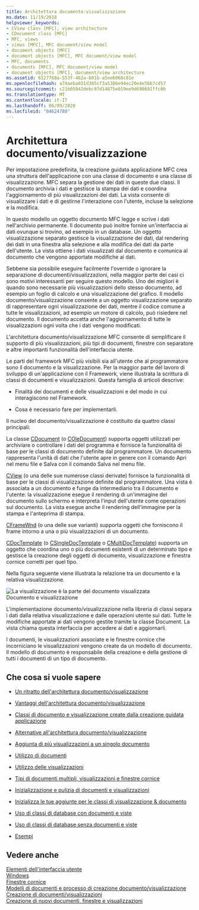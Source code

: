 ```yaml
---
title: Architettura documento-visualizzazione
ms.date: 11/19/2018
helpviewer_keywords:
- CView class [MFC], view architecture
- CDocument class [MFC]
- MFC, views
- views [MFC], MFC document/view model
- document objects [MFC]
- document objects [MFC], MFC document/view model
- MFC, documents
- documents [MFC], MFC document/view model
- document objects [MFC], document/view architecture
ms.assetid: 6127768a-553f-462a-b01b-a5ee6068c81e
ms.openlocfilehash: a74aeba651d385cf3a5386e94ec20e4e56b7cd57
ms.sourcegitcommit: c21b05042debc97d14875e019ee9d698691ffc0b
ms.translationtype: MT
ms.contentlocale: it-IT
ms.lasthandoff: 06/09/2020
ms.locfileid: "84624780"
---
```

# <a name="documentview-architecture"></a>Architettura documento/visualizzazione

Per impostazione predefinita, la creazione guidata applicazione MFC crea una struttura dell'applicazione con una classe di documento e una classe di visualizzazione. MFC separa la gestione dei dati in queste due classi. Il documento archivia i dati e gestisce la stampa dei dati e coordina l'aggiornamento di più visualizzazioni dei dati. La vista consente di visualizzare i dati e di gestirne l'interazione con l'utente, incluse la selezione e la modifica.

In questo modello un oggetto documento MFC legge e scrive i dati nell'archivio permanente. Il documento può inoltre fornire un'interfaccia ai dati ovunque si trovino, ad esempio in un database. Un oggetto visualizzazione separato gestisce la visualizzazione dei dati, dal rendering dei dati in una finestra alla selezione e alla modifica dei dati da parte dell'utente. La vista ottiene i dati visualizzati dal documento e comunica al documento che vengono apportate modifiche ai dati.

Sebbene sia possibile eseguire facilmente l'override o ignorare la separazione di documenti/visualizzazioni, nella maggior parte dei casi ci sono motivi interessanti per seguire questo modello. Uno dei migliori è quando sono necessarie più visualizzazioni dello stesso documento, ad esempio un foglio di calcolo e una visualizzazione del grafico. Il modello documento/visualizzazione consente a un oggetto visualizzazione separato di rappresentare ogni visualizzazione dei dati, mentre il codice comune a tutte le visualizzazioni, ad esempio un motore di calcolo, può risiedere nel documento. Il documento accetta anche l'aggiornamento di tutte le visualizzazioni ogni volta che i dati vengono modificati.

L'architettura documento/visualizzazione MFC consente di semplificare il supporto di più visualizzazioni, più tipi di documenti, finestre con separatore e altre importanti funzionalità dell'interfaccia utente.

Le parti del framework MFC più visibili sia all'utente che al programmatore sono il documento e la visualizzazione. Per la maggior parte del lavoro di sviluppo di un'applicazione con il Framework, viene illustrata la scrittura di classi di documenti e visualizzazioni. Questa famiglia di articoli descrive:

- Finalità dei documenti e delle visualizzazioni e del modo in cui interagiscono nel Framework.

- Cosa è necessario fare per implementarli.

Il nucleo del documento/visualizzazione è costituito da quattro classi principali:

La classe [CDocument](reference/cdocument-class.md) (o [COleDocument](reference/coledocument-class.md)) supporta oggetti utilizzati per archiviare o controllare i dati del programma e fornisce la funzionalità di base per le classi di documento definite dal programmatore. Un documento rappresenta l'unità di dati che l'utente apre in genere con il comando Apri nel menu file e Salva con il comando Salva nel menu file.

[CView](reference/cview-class.md) (o una delle sue numerose classi derivate) fornisce la funzionalità di base per le classi di visualizzazione definite dal programmatore. Una vista è associata a un documento e funge da intermediario tra il documento e l'utente: la visualizzazione esegue il rendering di un'immagine del documento sullo schermo e interpreta l'input dell'utente come operazioni sul documento. La vista esegue anche il rendering dell'immagine per la stampa e l'anteprima di stampa.

[CFrameWnd](reference/cframewnd-class.md) (o una delle sue varianti) supporta oggetti che forniscono il frame intorno a una o più visualizzazioni di un documento.

[CDocTemplate](reference/cdoctemplate-class.md) (o [CSingleDocTemplate](reference/csingledoctemplate-class.md) o [CMultiDocTemplate](reference/cmultidoctemplate-class.md)) supporta un oggetto che coordina uno o più documenti esistenti di un determinato tipo e gestisce la creazione degli oggetti di documento, visualizzazione e finestra cornice corretti per quel tipo.

Nella figura seguente viene illustrata la relazione tra un documento e la relativa visualizzazione.

![La visualizzazione è la parte del documento visualizzata](../mfc/media/vc379n1.gif "La visualizzazione è la parte del documento visualizzata") <br/>
Documento e visualizzazione

L'implementazione documento/visualizzazione nella libreria di classi separa i dati dalla relativa visualizzazione e dalle operazioni utente sui dati. Tutte le modifiche apportate ai dati vengono gestite tramite la classe Document. La vista chiama questa interfaccia per accedere ai dati e aggiornarli.

I documenti, le visualizzazioni associate e le finestre cornice che incorniciano le visualizzazioni vengono create da un modello di documento. Il modello di documento è responsabile della creazione e della gestione di tutti i documenti di un tipo di documento.

## <a name="what-do-you-want-to-know-more-about"></a>Che cosa si vuole sapere

- [Un ritratto dell'architettura documento/visualizzazione](a-portrait-of-the-document-view-architecture.md)

- [Vantaggi dell'architettura documento/visualizzazione](advantages-of-the-document-view-architecture.md)

- [Classi di documento e visualizzazione create dalla creazione guidata applicazione](document-and-view-classes-created-by-the-mfc-application-wizard.md)

- [Alternative all'architettura documento/visualizzazione](alternatives-to-the-document-view-architecture.md)

- [Aggiunta di più visualizzazioni a un singolo documento](adding-multiple-views-to-a-single-document.md)

- [Utilizzo di documenti](using-documents.md)

- [Utilizzo delle visualizzazioni](using-views.md)

- [Tipi di documenti multipli, visualizzazioni e finestre cornice](multiple-document-types-views-and-frame-windows.md)

- [Inizializzazione e pulizia di documenti e visualizzazioni](initializing-and-cleaning-up-documents-and-views.md)

- [Inizializza le tue aggiunte per le classi di visualizzazione & documento](creating-new-documents-windows-and-views.md)

- [Uso di classi di database con documenti e viste](../data/mfc-using-database-classes-with-documents-and-views.md)

- [Uso di classi di database senza documenti e viste](../data/mfc-using-database-classes-without-documents-and-views.md)

- [Esempi](../overview/visual-cpp-samples.md)

## <a name="see-also"></a>Vedere anche

[Elementi dell'interfaccia utente](user-interface-elements-mfc.md)<br/>
[Windows](windows.md)<br/>
[Finestre cornice](frame-windows.md)<br/>
[Modelli di documenti e processo di creazione documento/visualizzazione](document-templates-and-the-document-view-creation-process.md)<br/>
[Creazione di documenti/visualizzazioni](document-view-creation.md)<br/>
[Creazione di nuovi documenti, finestre e visualizzazioni](creating-new-documents-windows-and-views.md)
